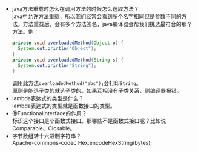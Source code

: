 - java方法重载时怎么在调用方法的时候怎么选取方法？  
  java中允许方法重载，所以我们经常会看到多个名字相同但是参数不同的方法。方法重载后，会有多个方法签名，java编译器会帮我们挑选最符合的那个方法。例：
  ```java
  private void overloadedMethod(Object o) {
    System.out.println("Object");
  }
  private void overloadedMethod(String s) {
    System.out.println("String");
  }
  ```
  调用此方法`overloadedMethod("abc");`会打印`String`。  
  原则是能选子类的就选子类的。如果互相没有子类关系，则编译器报错。
- lambda表达式的类型是什么？  
  lambda表达式的类型就是函数接口的类型。
- @FunctionalInterface的作用？  
 标识这个接口是个函数式接口。那哪些不是函数式接口呢？比如说Comparable、Closable。
- 字节数组转十六进制字符串？  
 Apache-commons-codec Hex.encodeHexString(bytes);
